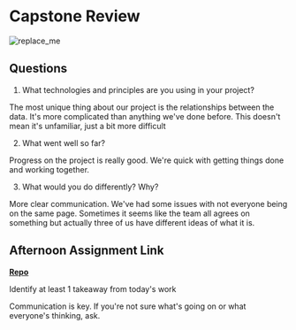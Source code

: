 # Capstone Review

![replace_me](https://codeworks.blob.core.windows.net/public/assets/img/illustrations/placeholder.svg)

## Questions

1. What technologies and principles are you using in your project?

The most unique thing about our project is the relationships between the data. It's more complicated than anything we've done before.
This doesn't mean it's unfamiliar, just a bit more difficult

2. What went well so far?

Progress on the project is really good. We're quick with getting things done and working together.

3. What would you do differently? Why?

More clear communication. We've had some issues with not everyone being on the same page.
Sometimes it seems like the team all agrees on something but actually three of us have different ideas of what it is.

## Afternoon Assignment Link

**[Repo](https://github.com/JustinBrower/<ASSIGNMENT_REPO>)**

Identify at least 1 takeaway from today's work

Communication is key. If you're not sure what's going on or what everyone's thinking, ask.
